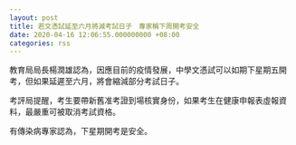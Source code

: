 ```yaml
---
layout: post
title: 若文憑試延至六月將減考試日子　專家稱下周開考安全
date: 2020-04-16 12:06:55.000000000 +08:00
categories: rss
---
```


教育局局長楊潤雄認為，因應目前的疫情發展，中學文憑試可以如期下星期五開考，但如果延遲至六月，將會縮減部分考試日子。

考評局提醒，考生要帶新舊准考證到場核實身份，如果考生在健康申報表虛報資料，最嚴重可被取消考試資格。

有傳染病專家認為，下星期開考是安全。
